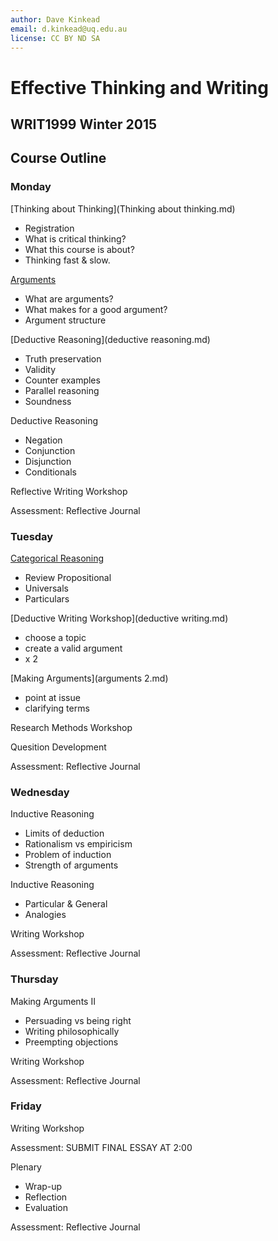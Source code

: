 ```yaml
---
author: Dave Kinkead
email: d.kinkead@uq.edu.au
license: CC BY ND SA
---
```


# Effective Thinking and Writing

## WRIT1999 Winter 2015


## Course Outline

### Monday

[Thinking about Thinking](Thinking about thinking.md)

  - Registration
  - What is critical thinking?
  - What this course is about?
  - Thinking fast & slow.

[Arguments](arguments.md)

  - What are arguments?
  - What makes for a good argument? 
  - Argument structure

[Deductive Reasoning](deductive reasoning.md)

  - Truth preservation
  - Validity
  - Counter examples
  - Parallel reasoning
  - Soundness

Deductive Reasoning

  - Negation
  - Conjunction
  - Disjunction
  - Conditionals


Reflective Writing Workshop

Assessment: Reflective Journal


### Tuesday

[Categorical Reasoning](categorical.md)

  - Review Propositional
  - Universals
  - Particulars


[Deductive Writing Workshop](deductive writing.md)

  - choose a topic
  - create a valid argument
  - x 2


[Making Arguments](arguments 2.md)

  - point at issue
  - clarifying terms


Research Methods Workshop


Quesition Development

Assessment: Reflective Journal


### Wednesday

Inductive Reasoning

  - Limits of deduction
  - Rationalism vs empiricism
  - Problem of induction
  - Strength of arguments

Inductive Reasoning

  - Particular & General 
  - Analogies

Writing Workshop 

Assessment: Reflective Journal


### Thursday

Making Arguments II

  - Persuading vs being right
  - Writing philosophically
  - Preempting objections

Writing Workshop  

Assessment: Reflective Journal


### Friday

Writing Workshop  

Assessment: SUBMIT FINAL ESSAY AT 2:00

Plenary

  - Wrap-up
  - Reflection
  - Evaluation

Assessment: Reflective Journal